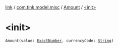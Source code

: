 [link](../../index.md) / [com.tink.model.misc](../index.md) / [Amount](index.md) / [&lt;init&gt;](./-init-.md)

# &lt;init&gt;

`Amount(value: `[`ExactNumber`](../-exact-number/index.md)`, currencyCode: `[`String`](https://kotlinlang.org/api/latest/jvm/stdlib/kotlin/-string/index.html)`)`